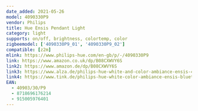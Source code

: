 ```yaml
---
date_added: 2021-05-26
model: 4090330P9
vendor: Philips
title: Hue Ensis Pendant Light
category: light
supports: on/off, brightness, colortemp, color
zigbeemodel: ['4090330P9_01', '4090330P9_02']
compatible: [z2m]
mlink: https://www.philips-hue.com/en-gb/p/-/4090330P9
link: https://www.amazon.co.uk/dp/B08CXWVY6S
link2: https://www.amazon.de/dp/B08CXWVY6S
link3: https://www.alza.de/philips-hue-white-and-color-ambiance-ensis-4090330p7-d6133260.htm
link4: https://www.tink.de/philips-hue-white-color-ambiance-ensis-bluetooth-pendelleuchte
EAN: 
  - 40903/30/P9
  - 8718696176214
  - 915005976401
---
```

